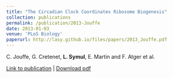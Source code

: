```yaml
---
title: "The Circadian Clock Coordinates Ribosome Biogenesis"
collection: publications
permalink: /publication/2013-Jouffe
date: 2013-01-03
venue: 'PLoS Biology'
paperurl: http://lasy.github.io/files/papers/2013_Jouffe.pdf
---
```


C. Jouffe, G. Cretenet, __L. Symul__, E. Martin and F. Atger et al.

[Link to publication](https://journals.plos.org/plosbiology/article/info%3Adoi%2F10.1371%2Fjournal.pbio.1001455) |
[Download pdf](http://lasy.github.io/files/papers/2013_Jouffe.pdf)

